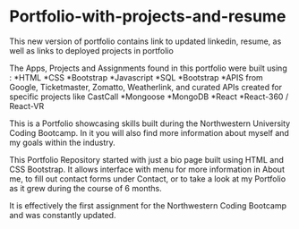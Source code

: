 # Portfolio-with-projects-and-resume
This new version of portfolio contains link to updated linkedin, resume, as well as links to deployed projects in portfolio

The Apps, Projects and Assignments found in this portfolio were built using :
*HTML
*CSS
*Bootstrap
*Javascript
*SQL
*Bootstrap
*APIS from Google, Ticketmaster, Zomatto, Weatherlink, and curated APIs created for specific projects like CastCall
*Mongoose
*MongoDB
*React
*React-360 / React-VR

This is a Portfolio showcasing skills built during the Northwestern University Coding Bootcamp. In it you will also find more information about myself and my goals within the industry.

This Portfolio Repository started with just a bio page built using HTML and CSS Bootstrap.
It allows interface with menu for more information in About me, to fill out contact forms under Contact, or to take a look at my Portfolio as it grew during the course of 6 months.

It is effectively the first assignment for the Northwestern Coding Bootcamp and was constantly updated.


